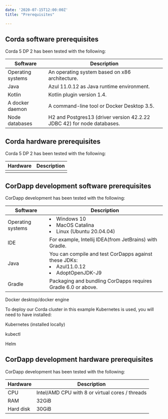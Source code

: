 ```yaml
---
date: '2020-07-15T12:00:00Z'
title: "Prerequisites"

---
```


## Corda software prerequisites

Corda 5 DP 2 has been tested with the following:

| Software      | Description |
| ----------- | ----------- |
| Operating systems      | An operating system based on x86 architecture.      |
| Java   | Azul 11.0.12 as Java runtime environment.  |
| Kotlin    | Kotlin plugin version 1.4.    |
| A docker daemon    | A command-line tool or Docker Desktop 3.5.    |
| Node databases    | H2 and Postgres13 (driver version 42.2.22 JDBC 42) for node databases.  |

## Corda hardware prerequisites

Corda 5 DP 2 has been tested with the following:

| Hardware      | Description |
| ----------- | ----------- |
|       |      |



## CorDapp development software prerequisites

CorDapp development has been tested with the following:

| Software      | Description |
| ----------- | ----------- |
| Operating systems      | <li>Windows 10</li><li>MacOS Catalina</li><li>Linux (Ubuntu 20.04.04)</li>      |
| IDE      | For example, Intellij IDEA(from JetBrains) with Gradle.      |
| Java      | You can compile and test CorDapps against these JDKs:<li> Azul11.0.12</li> <li> AdoptOpenJDK-J9</li>     |
| Gradle    | Packaging and bundling CorDapps requires Gradle 6.0 or above.    |



Docker desktop/docker engine

To deploy our Corda cluster in this example Kubernetes is used, you will need to have installed:

Kubernetes (installed locally)

kubectl

Helm


##  CorDapp development hardware prerequisites

CorDapp development has been tested with the following:

| Hardware      | Description |
| ----------- | ----------- |
| CPU      | Intel/AMD CPU with 8 or virtual cores / threads      |
| RAM   | 32GiB         |
| Hard disk   | 30GiB        |
